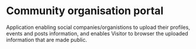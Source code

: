 # Community organisation portal
Application enabling social companies/organistions to upload their profiles, events and posts information,
and enables Visitor to browser the uploaded information that are made public.
